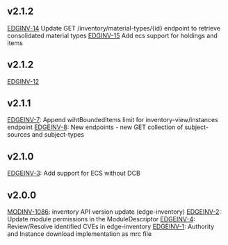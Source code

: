 ## v2.1.2
[EDGINV-14](https://folio-org.atlassian.net/browse/EDGEINV-14) Update GET /inventory/material-types/{id} endpoint to retrieve consolidated material types
[EDGINV-15](https://folio-org.atlassian.net/browse/EDGEINV-15) Add ecs support for holdings and items

## v2.1.2
[EDGINV-12](https://folio-org.atlassian.net/browse/EDGEINV-12)

## v2.1.1
[EDGEINV-7](https://folio-org.atlassian.net/browse/EDGEINV-7?atlOrigin=eyJpIjoiYmJhNzkzZTQ4MjU3NDU3ZWFiMWZjMGEwMGRlNjcyNTYiLCJwIjoiaiJ9): Append wihtBoundedItems limit for inventory-view/instances endpoint
[EDGEINV-8](https://folio-org.atlassian.net/browse/EDGEINV-8?atlOrigin=eyJpIjoiZWE5OGU5YmMxMDVlNDU3YjhiMmRjMWVkNWE3ZmQ0Y2IiLCJwIjoiaiJ9): New endpoints - new GET collection of subject-sources and subject-types

## v2.1.0
[EDGEINV-3](https://folio-org.atlassian.net/browse/EDGEINV-3): Add support for ECS without DCB 

## v2.0.0
[MODINV-1086](https://folio-org.atlassian.net/browse/MODINV-1086): inventory API version update (edge-inventory)
[EDGEINV-2](https://folio-org.atlassian.net/browse/EDGEINV-2): Update module permissions in the ModuleDescriptor
[EDGEINV-4](https://folio-org.atlassian.net/browse/EDGEINV-4): Review/Resolve identified CVEs in edge-inventory
[EDGEINV-1](https://folio-org.atlassian.net/browse/EDGEINV-1): Authority and Instance download implementation as mrc file
